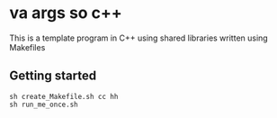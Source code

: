 # va args so c++

This is a template program in C++ using shared libraries written using Makefiles

## Getting started

```
sh create_Makefile.sh cc hh
sh run_me_once.sh
```
